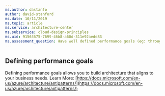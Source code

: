 ```yaml
---
ms.author: dastanfo
author: david-stanford
ms.date: 10/11/2019
ms.topic: article
ms.service: architecture-center
ms.subservice: cloud-design-principles
ms.uid: 91563675-7699-46b8-a60d-311e92aede83
ms.assessment_question: Have well defined performance goals (eg: throughput and latency)
---
```

## Defining performance goals


Defining performance goals allows you to build architecture that aligns to your business needs.  Learn More: [https://docs.microsoft.com/en-us/azure/architecture/antipatterns/](https://docs.microsoft.com/en-us/azure/architecture/antipatterns/)